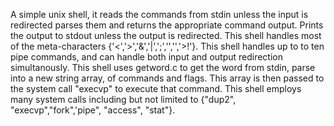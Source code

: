 A simple unix shell, it reads the commands from stdin unless the input is redirected parses
them and returns the appropriate command output. Prints the output to stdout
unless the output is redirected.
This shell handles most of the meta-characters {'<','>','&','|',';','','','>!'}. 
This shell handles up to to ten pipe commands, and can handle both input and output 
redirection simultanously. This shell uses getword.c to get the word from stdin, parse into
a new string array, of commands and flags. This array is then passed to the system call 
"execvp" to execute that command.
This shell employs many system calls including but not limited to 
{"dup2", "execvp","fork",'pipe", "access", "stat"}.

